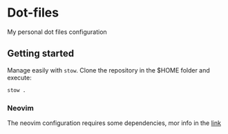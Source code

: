 # Dot-files
My personal dot files configuration
## Getting started
Manage easily with `stow`. Clone the repository in the $HOME folder and execute:
```sh
stow .
```

### Neovim
The neovim configuration requires some dependencies, mor info in the [link](https://github.com/arejula27/kickstart.nvim?tab=readme-ov-file#install-recipes)
